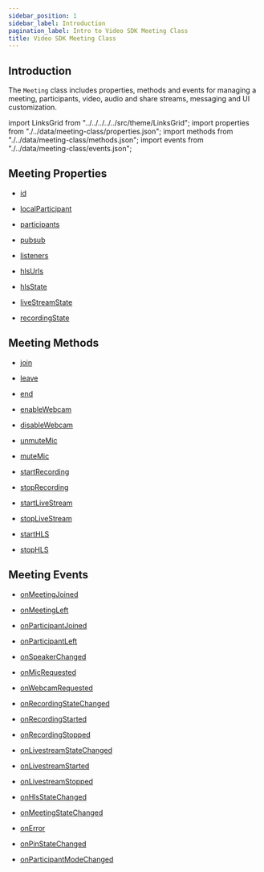 ```yaml
---
sidebar_position: 1
sidebar_label: Introduction
pagination_label: Intro to Video SDK Meeting Class
title: Video SDK Meeting Class
---
```


<div class="sdk-api-ref">

## Introduction

The `Meeting` class includes properties, methods and events for managing a meeting, participants, video, audio and share streams, messaging and UI customization.

import LinksGrid from "../../../../../src/theme/LinksGrid";
import properties from "./../data/meeting-class/properties.json";
import methods from "./../data/meeting-class/methods.json";
import events from "./../data/meeting-class/events.json";

## Meeting Properties

<div class="row">

<div class="col col--4 margin-bottom--sm" >

- [id](./properties#id)

</div>
<div class="col col--4 margin-bottom--sm" >

- [localParticipant](./properties#localparticipant)

</div>
<div class="col col--4 margin-bottom--sm" >

- [participants](./properties#participants)

</div>
<div class="col col--4 margin-bottom--sm" >

- [pubsub](./pubsub)

</div>
<div class="col col--4 margin-bottom--sm" >

- [listeners](./properties#listeners)

</div>
<div class="col col--4 margin-bottom--sm" >

- [hlsUrls](./properties#hlsurls)

</div>
<div class="col col--4 margin-bottom--sm" >

- [hlsState](./properties#hlsstate)

</div>
<div class="col col--4 margin-bottom--sm" >

- [liveStreamState](./properties#livestreamstate)

</div>
<div class="col col--4 margin-bottom--sm" >

- [recordingState](./properties#recordingstate)

</div>

</div>

## Meeting Methods

<div class="row">

<div class="col col--4 margin-bottom--sm" >

- [join](./methods#join)

</div>
<div class="col col--4 margin-bottom--sm" >

- [leave](./methods#leave)

</div>
<div class="col col--4 margin-bottom--sm" >

- [end](./methods#end)

</div>
<div class="col col--4 margin-bottom--sm" >

- [enableWebcam](./methods#enablewebcam)

</div>
<div class="col col--4 margin-bottom--sm" >

- [disableWebcam](./methods#disablewebcam)

</div>
<div class="col col--4 margin-bottom--sm" >

- [unmuteMic](./methods#unmutemic)

</div>
<div class="col col--4 margin-bottom--sm" >

- [muteMic](./methods#mutemic)

</div>
<div class="col col--4 margin-bottom--sm" >

- [startRecording](./methods#startrecording)

</div>
<div class="col col--4 margin-bottom--sm" >

- [stopRecording](./methods#stoprecording)

</div>
<div class="col col--4 margin-bottom--sm" >

- [startLiveStream](./methods#startlivestream)

</div>
<div class="col col--4 margin-bottom--sm" >

- [stopLiveStream](./methods#stoplivestream)

</div>
<div class="col col--4 margin-bottom--sm" >

- [startHLS](./methods#starthls)

</div>
<div class="col col--4 margin-bottom--sm" >

- [stopHLS](./methods#stophls)

</div>

</div>

## Meeting Events

<div class="row">

<div class="col col--4 margin-bottom--sm" >

- [onMeetingJoined](./events#onmeetingjoined)

</div>
<div class="col col--4 margin-bottom--sm" >

- [onMeetingLeft](./events#onmeetingleft)

</div>
<div class="col col--4 margin-bottom--sm" >

- [onParticipantJoined](./events#onparticipantjoined)

</div>
<div class="col col--4 margin-bottom--sm" >

- [onParticipantLeft](./events#onparticipantleft)

</div>
<div class="col col--4 margin-bottom--sm" >

- [onSpeakerChanged](./events#onspeakerchanged)

</div>
<div class="col col--4 margin-bottom--sm" >

- [onMicRequested](./events#onmicrequested)

</div>
<div class="col col--4 margin-bottom--sm" >

- [onWebcamRequested](./events#onwebcamrequested)

</div>
<div class="col col--4 margin-bottom--sm" >

- [onRecordingStateChanged](./events#onrecordingstatechanged)

</div>
<div class="col col--4 margin-bottom--sm" >

- [onRecordingStarted](./events#onrecordingstarted)

</div>
<div class="col col--4 margin-bottom--sm" >

- [onRecordingStopped](./events#onrecordingstopped)

</div>
<div class="col col--4 margin-bottom--sm" >

- [onLivestreamStateChanged](./events#onlivestreamstatechanged)

</div>
<div class="col col--4 margin-bottom--sm" >

- [onLivestreamStarted](./events#onlivestreamstarted)

</div>
<div class="col col--4 margin-bottom--sm" >

- [onLivestreamStopped](./events#onlivestreamstopped)

</div>
<div class="col col--4 margin-bottom--sm" >

- [onHlsStateChanged](./events#onhlsstatechanged)

</div>
<div class="col col--4 margin-bottom--sm" >

- [onMeetingStateChanged](./events#onmeetingstatechanged)

</div>
<div class="col col--4 margin-bottom--sm" >

- [onError](./events#onerror)

</div>
<div class="col col--4 margin-bottom--sm" >

- [onPinStateChanged](./events#onpinstatechanged)

</div>

<div class="col col--4 margin-bottom--sm" >

- [onParticipantModeChanged](./events#onparticipantmodechanged)

</div>

</div>

</div>
